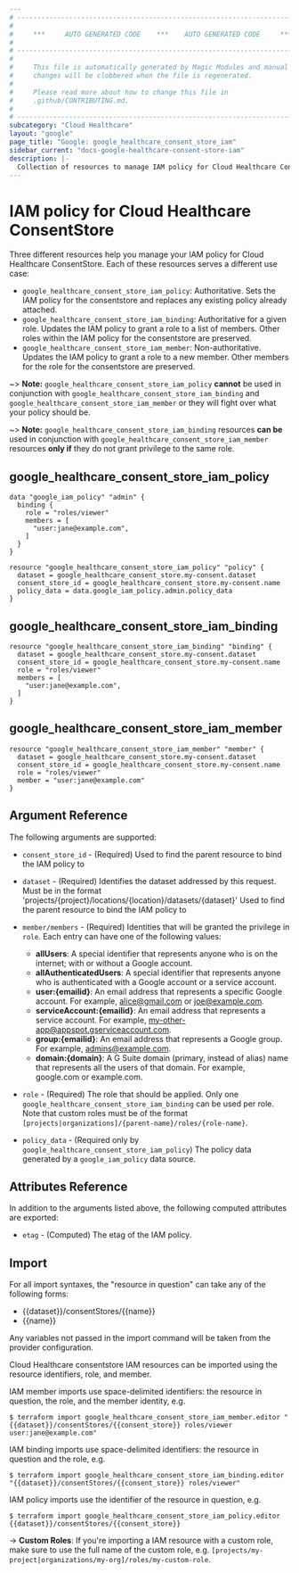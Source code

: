 ```yaml
---
# ----------------------------------------------------------------------------
#
#     ***     AUTO GENERATED CODE    ***    AUTO GENERATED CODE     ***
#
# ----------------------------------------------------------------------------
#
#     This file is automatically generated by Magic Modules and manual
#     changes will be clobbered when the file is regenerated.
#
#     Please read more about how to change this file in
#     .github/CONTRIBUTING.md.
#
# ----------------------------------------------------------------------------
subcategory: "Cloud Healthcare"
layout: "google"
page_title: "Google: google_healthcare_consent_store_iam"
sidebar_current: "docs-google-healthcare-consent-store-iam"
description: |-
  Collection of resources to manage IAM policy for Cloud Healthcare ConsentStore
---
```


# IAM policy for Cloud Healthcare ConsentStore
Three different resources help you manage your IAM policy for Cloud Healthcare ConsentStore. Each of these resources serves a different use case:

* `google_healthcare_consent_store_iam_policy`: Authoritative. Sets the IAM policy for the consentstore and replaces any existing policy already attached.
* `google_healthcare_consent_store_iam_binding`: Authoritative for a given role. Updates the IAM policy to grant a role to a list of members. Other roles within the IAM policy for the consentstore are preserved.
* `google_healthcare_consent_store_iam_member`: Non-authoritative. Updates the IAM policy to grant a role to a new member. Other members for the role for the consentstore are preserved.

~> **Note:** `google_healthcare_consent_store_iam_policy` **cannot** be used in conjunction with `google_healthcare_consent_store_iam_binding` and `google_healthcare_consent_store_iam_member` or they will fight over what your policy should be.

~> **Note:** `google_healthcare_consent_store_iam_binding` resources **can be** used in conjunction with `google_healthcare_consent_store_iam_member` resources **only if** they do not grant privilege to the same role.

## google\_healthcare\_consent\_store\_iam\_policy

```hcl
data "google_iam_policy" "admin" {
  binding {
    role = "roles/viewer"
    members = [
      "user:jane@example.com",
    ]
  }
}

resource "google_healthcare_consent_store_iam_policy" "policy" {
  dataset = google_healthcare_consent_store.my-consent.dataset
  consent_store_id = google_healthcare_consent_store.my-consent.name
  policy_data = data.google_iam_policy.admin.policy_data
}
```

## google\_healthcare\_consent\_store\_iam\_binding

```hcl
resource "google_healthcare_consent_store_iam_binding" "binding" {
  dataset = google_healthcare_consent_store.my-consent.dataset
  consent_store_id = google_healthcare_consent_store.my-consent.name
  role = "roles/viewer"
  members = [
    "user:jane@example.com",
  ]
}
```

## google\_healthcare\_consent\_store\_iam\_member

```hcl
resource "google_healthcare_consent_store_iam_member" "member" {
  dataset = google_healthcare_consent_store.my-consent.dataset
  consent_store_id = google_healthcare_consent_store.my-consent.name
  role = "roles/viewer"
  member = "user:jane@example.com"
}
```

## Argument Reference

The following arguments are supported:

* `consent_store_id` - (Required) Used to find the parent resource to bind the IAM policy to
* `dataset` - (Required) Identifies the dataset addressed by this request. Must be in the format
'projects/{project}/locations/{location}/datasets/{dataset}'
 Used to find the parent resource to bind the IAM policy to

* `member/members` - (Required) Identities that will be granted the privilege in `role`.
  Each entry can have one of the following values:
  * **allUsers**: A special identifier that represents anyone who is on the internet; with or without a Google account.
  * **allAuthenticatedUsers**: A special identifier that represents anyone who is authenticated with a Google account or a service account.
  * **user:{emailid}**: An email address that represents a specific Google account. For example, alice@gmail.com or joe@example.com.
  * **serviceAccount:{emailid}**: An email address that represents a service account. For example, my-other-app@appspot.gserviceaccount.com.
  * **group:{emailid}**: An email address that represents a Google group. For example, admins@example.com.
  * **domain:{domain}**: A G Suite domain (primary, instead of alias) name that represents all the users of that domain. For example, google.com or example.com.

* `role` - (Required) The role that should be applied. Only one
    `google_healthcare_consent_store_iam_binding` can be used per role. Note that custom roles must be of the format
    `[projects|organizations]/{parent-name}/roles/{role-name}`.

* `policy_data` - (Required only by `google_healthcare_consent_store_iam_policy`) The policy data generated by
  a `google_iam_policy` data source.

## Attributes Reference

In addition to the arguments listed above, the following computed attributes are
exported:

* `etag` - (Computed) The etag of the IAM policy.

## Import

For all import syntaxes, the "resource in question" can take any of the following forms:

* {{dataset}}/consentStores/{{name}}
* {{name}}

Any variables not passed in the import command will be taken from the provider configuration.

Cloud Healthcare consentstore IAM resources can be imported using the resource identifiers, role, and member.

IAM member imports use space-delimited identifiers: the resource in question, the role, and the member identity, e.g.
```
$ terraform import google_healthcare_consent_store_iam_member.editor "{{dataset}}/consentStores/{{consent_store}} roles/viewer user:jane@example.com"
```

IAM binding imports use space-delimited identifiers: the resource in question and the role, e.g.
```
$ terraform import google_healthcare_consent_store_iam_binding.editor "{{dataset}}/consentStores/{{consent_store}} roles/viewer"
```

IAM policy imports use the identifier of the resource in question, e.g.
```
$ terraform import google_healthcare_consent_store_iam_policy.editor {{dataset}}/consentStores/{{consent_store}}
```

-> **Custom Roles**: If you're importing a IAM resource with a custom role, make sure to use the
 full name of the custom role, e.g. `[projects/my-project|organizations/my-org]/roles/my-custom-role`.
